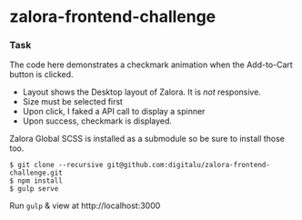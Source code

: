 # zalora-frontend-challenge
### Task
The code here demonstrates a checkmark animation when the Add-to-Cart button is clicked.

- Layout shows the Desktop layout of Zalora. It is _not_ responsive.
- Size must be selected first
- Upon click, I faked a API call to display a spinner
- Upon success, checkmark is displayed.

Zalora Global SCSS is installed as a submodule so be sure to install those too.

```
$ git clone --recursive git@github.com:digitalu/zalora-frontend-challenge.git
$ npm install
$ gulp serve
```

Run `gulp` & view at http://localhost:3000
